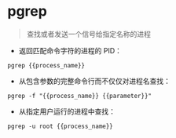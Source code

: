 # pgrep

> 查找或者发送一个信号给指定名称的进程

- 返回匹配命令字符的进程的 PID：

`pgrep {{process_name}}`

- 从包含参数的完整命令行而不仅仅对进程名查找：

`pgrep -f "{{process_name}} {{parameter}}"`

- 从指定用户运行的进程中查找：

`pgrep -u root {{process_name}}`

[#]: contributors: ([王兴宇，Linux 中國]，[holy4god])